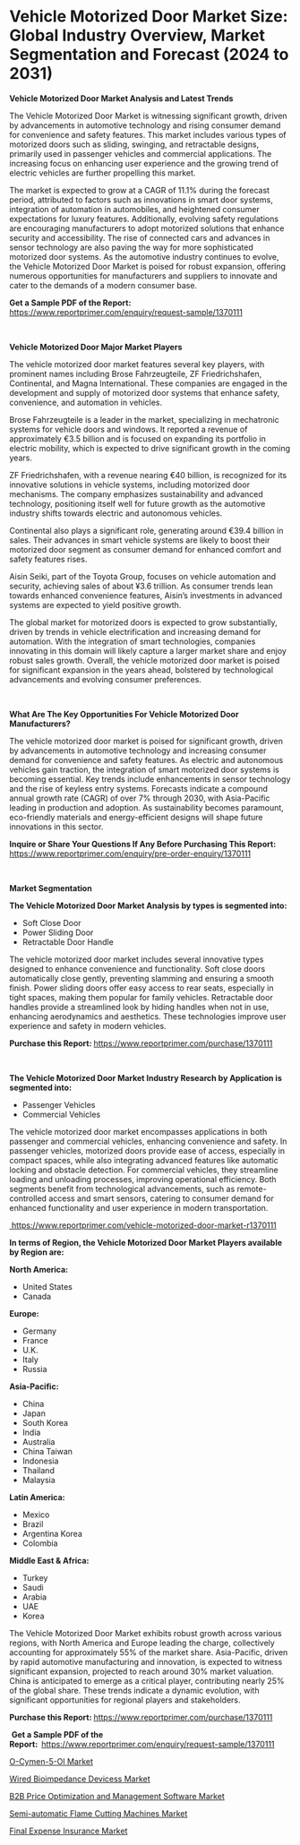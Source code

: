 <p><h1>Vehicle Motorized Door Market Size: Global Industry Overview, Market Segmentation and Forecast (2024 to 2031)</h1></p><p><strong>Vehicle Motorized Door Market Analysis and Latest Trends</strong></p>
<p><p>The Vehicle Motorized Door Market is witnessing significant growth, driven by advancements in automotive technology and rising consumer demand for convenience and safety features. This market includes various types of motorized doors such as sliding, swinging, and retractable designs, primarily used in passenger vehicles and commercial applications. The increasing focus on enhancing user experience and the growing trend of electric vehicles are further propelling this market.</p><p>The market is expected to grow at a CAGR of 11.1% during the forecast period, attributed to factors such as innovations in smart door systems, integration of automation in automobiles, and heightened consumer expectations for luxury features. Additionally, evolving safety regulations are encouraging manufacturers to adopt motorized solutions that enhance security and accessibility. The rise of connected cars and advances in sensor technology are also paving the way for more sophisticated motorized door systems. As the automotive industry continues to evolve, the Vehicle Motorized Door Market is poised for robust expansion, offering numerous opportunities for manufacturers and suppliers to innovate and cater to the demands of a modern consumer base.</p></p>
<p><strong>Get a Sample PDF of the Report:&nbsp;</strong> <a href="https://www.reportprimer.com/enquiry/request-sample/1370111">https://www.reportprimer.com/enquiry/request-sample/1370111</a></p>
<p>&nbsp;</p>
<p><strong>Vehicle Motorized Door Major Market Players</strong></p>
<p><p>The vehicle motorized door market features several key players, with prominent names including Brose Fahrzeugteile, ZF Friedrichshafen, Continental, and Magna International. These companies are engaged in the development and supply of motorized door systems that enhance safety, convenience, and automation in vehicles.</p><p>Brose Fahrzeugteile is a leader in the market, specializing in mechatronic systems for vehicle doors and windows. It reported a revenue of approximately €3.5 billion and is focused on expanding its portfolio in electric mobility, which is expected to drive significant growth in the coming years.</p><p>ZF Friedrichshafen, with a revenue nearing €40 billion, is recognized for its innovative solutions in vehicle systems, including motorized door mechanisms. The company emphasizes sustainability and advanced technology, positioning itself well for future growth as the automotive industry shifts towards electric and autonomous vehicles.</p><p>Continental also plays a significant role, generating around €39.4 billion in sales. Their advances in smart vehicle systems are likely to boost their motorized door segment as consumer demand for enhanced comfort and safety features rises.</p><p>Aisin Seiki, part of the Toyota Group, focuses on vehicle automation and security, achieving sales of about ¥3.6 trillion. As consumer trends lean towards enhanced convenience features, Aisin’s investments in advanced systems are expected to yield positive growth.</p><p>The global market for motorized doors is expected to grow substantially, driven by trends in vehicle electrification and increasing demand for automation. With the integration of smart technologies, companies innovating in this domain will likely capture a larger market share and enjoy robust sales growth. Overall, the vehicle motorized door market is poised for significant expansion in the years ahead, bolstered by technological advancements and evolving consumer preferences.</p></p>
<p>&nbsp;</p>
<p><strong>What Are The Key Opportunities For Vehicle Motorized Door Manufacturers?</strong></p>
<p><p>The vehicle motorized door market is poised for significant growth, driven by advancements in automotive technology and increasing consumer demand for convenience and safety features. As electric and autonomous vehicles gain traction, the integration of smart motorized door systems is becoming essential. Key trends include enhancements in sensor technology and the rise of keyless entry systems. Forecasts indicate a compound annual growth rate (CAGR) of over 7% through 2030, with Asia-Pacific leading in production and adoption. As sustainability becomes paramount, eco-friendly materials and energy-efficient designs will shape future innovations in this sector.</p></p>
<p><strong>Inquire or Share Your Questions If Any Before Purchasing This Report:</strong> <a href="https://www.reportprimer.com/enquiry/pre-order-enquiry/1370111">https://www.reportprimer.com/enquiry/pre-order-enquiry/1370111</a></p>
<p>&nbsp;</p>
<p><strong>Market Segmentation</strong></p>
<p><strong>The Vehicle Motorized Door Market Analysis by types is segmented into:</strong></p>
<p><ul><li>Soft Close Door</li><li>Power Sliding Door</li><li>Retractable Door Handle</li></ul></p>
<p><p>The vehicle motorized door market includes several innovative types designed to enhance convenience and functionality. Soft close doors automatically close gently, preventing slamming and ensuring a smooth finish. Power sliding doors offer easy access to rear seats, especially in tight spaces, making them popular for family vehicles. Retractable door handles provide a streamlined look by hiding handles when not in use, enhancing aerodynamics and aesthetics. These technologies improve user experience and safety in modern vehicles.</p></p>
<p><strong>Purchase this Report:&nbsp;</strong><a href="https://www.reportprimer.com/purchase/1370111">https://www.reportprimer.com/purchase/1370111</a></p>
<p>&nbsp;</p>
<p><strong>The Vehicle Motorized Door Market Industry Research by Application is segmented into:</strong></p>
<p><ul><li>Passenger Vehicles</li><li>Commercial Vehicles</li></ul></p>
<p><p>The vehicle motorized door market encompasses applications in both passenger and commercial vehicles, enhancing convenience and safety. In passenger vehicles, motorized doors provide ease of access, especially in compact spaces, while also integrating advanced features like automatic locking and obstacle detection. For commercial vehicles, they streamline loading and unloading processes, improving operational efficiency. Both segments benefit from technological advancements, such as remote-controlled access and smart sensors, catering to consumer demand for enhanced functionality and user experience in modern transportation.</p></p>
<p><a href="https://www.reportprimer.com/vehicle-motorized-door-market-r1370111">&nbsp;https://www.reportprimer.com/vehicle-motorized-door-market-r1370111</a></p>
<p><strong>In terms of Region, the Vehicle Motorized Door Market Players available by Region are:</strong></p>
<p>
    <p> <strong> North America: </strong>
        <ul>
            <li>United States</li>
            <li>Canada</li>
        </ul>
        </p> 
    <p> <strong> Europe: </strong>
        <ul>
            <li>Germany</li>
            <li>France</li>
            <li>U.K.</li>
            <li>Italy</li>
            <li>Russia</li>
        </ul>
        </p> 
    <p> <strong> Asia-Pacific: </strong>
        <ul>
            <li>China</li>
            <li>Japan</li>
            <li>South Korea</li>
            <li>India</li>
            <li>Australia</li>
            <li>China Taiwan</li>
            <li>Indonesia</li>
            <li>Thailand</li>
            <li>Malaysia</li>
        </ul>
        </p> 
    <p> <strong> Latin America: </strong>
        <ul>
            <li>Mexico</li>
            <li>Brazil</li>
            <li>Argentina Korea</li>
            <li>Colombia</li>
        </ul>
        </p> 
    <p> <strong> Middle East & Africa: </strong>
        <ul>
            <li>Turkey</li>
            <li>Saudi</li>
            <li>Arabia</li>
            <li>UAE</li>
            <li>Korea</li>
        </ul>
    </p>
    </p>
<p><p>The Vehicle Motorized Door Market exhibits robust growth across various regions, with North America and Europe leading the charge, collectively accounting for approximately 55% of the market share. Asia-Pacific, driven by rapid automotive manufacturing and innovation, is expected to witness significant expansion, projected to reach around 30% market valuation. China is anticipated to emerge as a critical player, contributing nearly 25% of the global share. These trends indicate a dynamic evolution, with significant opportunities for regional players and stakeholders.</p></p>
<p><strong>Purchase this Report: </strong><a href="https://www.reportprimer.com/purchase/1370111">https://www.reportprimer.com/purchase/1370111</a></p>
<p>&nbsp;<strong>Get a Sample PDF of the Report:&nbsp;&nbsp;</strong><a href="https://www.reportprimer.com/enquiry/request-sample/1370111">https://www.reportprimer.com/enquiry/request-sample/1370111</a></p>
<p><strong></strong></p>
<p><p><a href="https://issuu.com/reportprime-2/docs/o-cymen-5-ol-market-size-2030.pptx_14f139d1b15482">O-Cymen-5-Ol Market</a></p><p><a href="https://github.com/nicoletavirag/Market-Research-Report-List-5/blob/main/wired-bioimpedance-devicess-market.md">Wired Bioimpedance Devicess Market</a></p><p><a href="https://www.linkedin.com/pulse/analyzing-key-drivers-b2b-price-optimization-management-svuzf">B2B Price Optimization and Management Software Market</a></p><p><a href="https://medium.com/@nashbeahan2023/global-semi-automatic-flame-cutting-machines-market-trends-forecasts-and-market-strategic-2523f1145a73?postPublishedType=repub">Semi-automatic Flame Cutting Machines Market</a></p><p><a href="https://www.linkedin.com/pulse/emerging-opportunities-challenges-global-final-expense-insurance-vjmof">Final Expense Insurance Market</a></p></p>